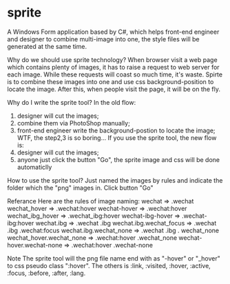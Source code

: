 sprite
======
A Windows Form application based by C#, which helps front-end engineer and designer to combine multi-image into one,  the style files will be generated at the same time.

Why do we should use sprite technology?
When browser visit a web page which contains plenty of images, it has to raise a request to web server for each image. While these requests will coast so much time, it's waste. Spirte is to combine these images into one and use css background-position to locate the image. After this, when people visit the page, it will be on the fly.

Why do I write the sprite tool?
In the old flow:
1. designer will cut the images;
2. combine them via PhotoShop manually;
3. front-end engineer write the background-postion to locate the image;
WTF, the step2,3 is so boring...
If you use the sprite tool, the new flow is:
1. designer will cut the images;
2. anyone just click the button "Go", the sprite image and css will be done automaticlly

How to use the sprite tool?
Just named the images by rules and indicate the folder which the "png" images in. Click button "Go"

Referance 
Here are the rules of image naming:
wechat => .wechat
wechat_hover => .wechat:hover
wechat-hover => .wechat:hover
wechat_ibg_hover => .wechat_ibg:hover
wechat-ibg-hover => .wechat-ibg:hover
wechat.ibg => .wechat .ibg
wechat.ibg.wechat_focus => .wechat .ibg .wechat:focus
wechat.ibg.wechat_none => .wechat .ibg . wechat_none
wechat_hover.wechat_none => .wechat:hover .wechat_none
wechat-hover.wechat-none => .wechat:hover .wechat-none

Note
The sprite tool will the png file name end with as "-hover" or "_hover"  to css pseudo class ":hover".
The others is :link, :visited, :hover, :active, :focus, :before, :after, :lang.


